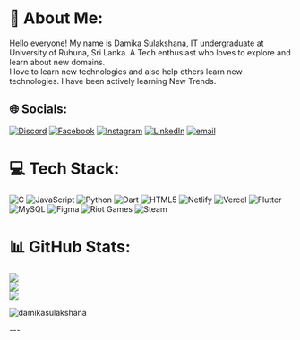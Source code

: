 # 💫 About Me:
Hello everyone! My name is Damika Sulakshana, IT undergraduate at University of Ruhuna, Sri Lanka. A Tech enthusiast who loves to explore and learn about new domains. <br>I love to learn new technologies and also help others learn new technologies. I have been actively learning New Trends.


## 🌐 Socials:
[![Discord](https://img.shields.io/badge/Discord-%237289DA.svg?logo=discord&logoColor=white)](https://discord.gg/deadshot03115) [![Facebook](https://img.shields.io/badge/Facebook-%231877F2.svg?logo=Facebook&logoColor=white)](https://www.facebook.com/damika.sulakshana) [![Instagram](https://img.shields.io/badge/Instagram-%23E4405F.svg?logo=Instagram&logoColor=white)](https://instagram.com/D.sulakshana) [![LinkedIn](https://img.shields.io/badge/LinkedIn-%230077B5.svg?logo=linkedin&logoColor=white)](www.linkedin.com/in/damika-sulakshana-427853326) [![email](https://img.shields.io/badge/Email-D14836?logo=gmail&logoColor=white)](mailto:damika2223@gmail.com) 

# 💻 Tech Stack:
![C](https://img.shields.io/badge/c-%2300599C.svg?style=for-the-badge&logo=c&logoColor=white) ![JavaScript](https://img.shields.io/badge/javascript-%23323330.svg?style=for-the-badge&logo=javascript&logoColor=%23F7DF1E) ![Python](https://img.shields.io/badge/python-3670A0?style=for-the-badge&logo=python&logoColor=ffdd54) ![Dart](https://img.shields.io/badge/dart-%230175C2.svg?style=for-the-badge&logo=dart&logoColor=white) ![HTML5](https://img.shields.io/badge/html5-%23E34F26.svg?style=for-the-badge&logo=html5&logoColor=white) ![Netlify](https://img.shields.io/badge/netlify-%23000000.svg?style=for-the-badge&logo=netlify&logoColor=#00C7B7) ![Vercel](https://img.shields.io/badge/vercel-%23000000.svg?style=for-the-badge&logo=vercel&logoColor=white) ![Flutter](https://img.shields.io/badge/Flutter-%2302569B.svg?style=for-the-badge&logo=Flutter&logoColor=white) ![MySQL](https://img.shields.io/badge/mysql-4479A1.svg?style=for-the-badge&logo=mysql&logoColor=white) ![Figma](https://img.shields.io/badge/figma-%23F24E1E.svg?style=for-the-badge&logo=figma&logoColor=white) ![Riot Games](https://img.shields.io/badge/riotgames-D32936.svg?style=for-the-badge&logo=riotgames&logoColor=white) ![Steam](https://img.shields.io/badge/steam-%23000000.svg?style=for-the-badge&logo=steam&logoColor=white)
# 📊 GitHub Stats:
![](https://github-readme-stats.vercel.app/api?username=Damikasulakshana&theme=dark&hide_border=false&include_all_commits=false&count_private=false)<br/>
![](https://nirzak-streak-stats.vercel.app/?user=Damikasulakshana&theme=dark&hide_border=false)<br/>
![]([https://github-readme-stats.vercel.app/api/top-langs/?username=Damikasulakshana&theme=dark&hide_border=false&include_all_commits=false&count_private=false&layout=compact](https://github-readme-stats.vercel.app/api/top-langs/?username=Damikasulakshana&theme=dark&hide_border=false&include_all_commits=false&count_private=false&layout=compact))
<p><img src="https://github-readme-stats.vercel.app/api/top-langs?username=damikasulakshana&theme=dark&show_icons=true&locale=en&layout=compact" alt="damikasulakshana" /></p>
---






<!-- Proudly created with GPRM ( https://gprm.itsvg.in ) -->
